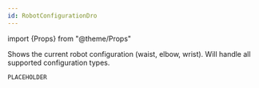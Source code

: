 ```yaml
---
id: RobotConfigurationDro
---
```


import {Props} from "@theme/Props"

Shows the current robot configuration (waist, elbow, wrist). Will handle all supported configuration types.

```jsx gb=RobotConfigurationDro/RobotConfigurationDro_example.jsx
PLACEHOLDER
```

<Props of="RobotConfigurationDro"/>

